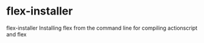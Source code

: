 flex-installer
==============

flex-installer Installing flex from the command line for compiling actionscript and flex
